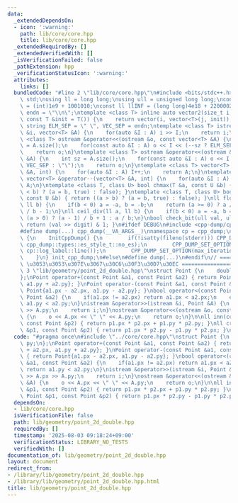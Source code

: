 ```yaml
---
data:
  _extendedDependsOn:
  - icon: ':warning:'
    path: lib/core/core.hpp
    title: lib/core/core.hpp
  _extendedRequiredBy: []
  _extendedVerifiedWith: []
  _isVerificationFailed: false
  _pathExtension: hpp
  _verificationStatusIcon: ':warning:'
  attributes:
    links: []
  bundledCode: "#line 2 \"lib/core/core.hpp\"\n#include <bits/stdc++.h>\nusing namespace\
    \ std;\nusing ll = long long;\nusing ull = unsigned long long;\nconst int INF\
    \ = (int)1e9 + 1001010;\nconst ll llINF = (long long)4e18 + 22000020;\nconst string\
    \ endn = \"\\n\";\ntemplate <class T> inline auto vector2(size_t i, size_t j,\
    \ const T &init = T()) {\n    return vector(i, vector<T>(j, init));\n}\nconst\
    \ string ELM_SEP = \" \", VEC_SEP = endn;\ntemplate <class T> istream &operator>>(istream\
    \ &i, vector<T> &A) {\n    for(auto &I : A) i >> I;\n    return i;\n}\ntemplate\
    \ <class T> ostream &operator<<(ostream &o, const vector<T> &A) {\n    int sz\
    \ = A.size();\n    for(const auto &I : A) o << I << (--sz ? ELM_SEP : \"\");\n\
    \    return o;\n}\ntemplate <class T> ostream &operator<<(ostream &o, const vector<vector<T>>\
    \ &A) {\n    int sz = A.size();\n    for(const auto &I : A) o << I << (--sz ?\
    \ VEC_SEP : \"\");\n    return o;\n}\ntemplate <class T> vector<T> &operator++(vector<T>\
    \ &A, int) {\n    for(auto &I : A) I++;\n    return A;\n}\ntemplate <class T>\
    \ vector<T> &operator--(vector<T> &A, int) {\n    for(auto &I : A) I--;\n    return\
    \ A;\n}\ntemplate <class T, class U> bool chmax(T &a, const U &b) { return ((a\
    \ < b) ? (a = b, true) : false); }\ntemplate <class T, class U> bool chmin(T &a,\
    \ const U &b) { return ((a > b) ? (a = b, true) : false); }\nll floor_div(ll a,\
    \ ll b) {\n    if(b < 0) a = -a, b = -b;\n    return (a >= 0) ? a / b : (a + 1)\
    \ / b - 1;\n}\nll ceil_div(ll a, ll b) {\n    if(b < 0) a = -a, b = -b;\n    return\
    \ (a > 0) ? (a - 1) / b + 1 : a / b;\n}\nbool check_bit(ull val, ull digit) {\
    \ return (val >> digit) & 1; }\n#ifdef DEBUG\n#include <cpp-dump/cpp-dump.hpp>\n\
    #define dump(...) cpp_dump(__VA_ARGS__)\nnamespace cp = cpp_dump;\nstruct InitCppDump\
    \ {\n    InitCppDump() {\n        if(!isatty(fileno(stderr))) CPP_DUMP_SET_OPTION(es_style,\
    \ cpp_dump::types::es_style_t::no_es);\n        CPP_DUMP_SET_OPTION(log_label_func,\
    \ cp::log_label::line());\n        CPP_DUMP_SET_OPTION(max_iteration_count, 30);\n\
    \    }\n} init_cpp_dump;\n#else\n#define dump(...)\n#endif\n// ====================\
    \ \u3053\u3053\u307E\u3067\u30C6\u30F3\u30D7\u30EC ====================\n#line\
    \ 3 \"lib/geometry/point_2d_double.hpp\"\nstruct Point {\n    double px, py;\n\
    };\nPoint operator+(const Point &a1, const Point &a2) { return Point{a1.px + a2.px,\
    \ a1.py + a2.py}; }\nPoint operator-(const Point &a1, const Point &a2) { return\
    \ Point{a1.px - a2.px, a1.py - a2.py}; }\nbool operator<(const Point &a1, const\
    \ Point &a2) {\n    if(a1.px != a2.px) return a1.px < a2.px;\n    else return\
    \ a1.py < a2.py;\n}\nistream &operator>>(istream &i, Point &A) {\n    i >> A.px\
    \ >> A.py;\n    return i;\n}\nostream &operator<<(ostream &o, const Point &A)\
    \ {\n    o << A.px << \" \" << A.py;\n    return o;\n}\n\nll inn(const Point &p1,\
    \ const Point &p2) { return p1.px * p2.px + p1.py * p2.py; }\nll crs(const Point\
    \ &p1, const Point &p2) { return p1.px * p2.py - p1.py * p2.px; }\n"
  code: "#pragma once\n#include \"../core/core.hpp\"\nstruct Point {\n    double px,\
    \ py;\n};\nPoint operator+(const Point &a1, const Point &a2) { return Point{a1.px\
    \ + a2.px, a1.py + a2.py}; }\nPoint operator-(const Point &a1, const Point &a2)\
    \ { return Point{a1.px - a2.px, a1.py - a2.py}; }\nbool operator<(const Point\
    \ &a1, const Point &a2) {\n    if(a1.px != a2.px) return a1.px < a2.px;\n    else\
    \ return a1.py < a2.py;\n}\nistream &operator>>(istream &i, Point &A) {\n    i\
    \ >> A.px >> A.py;\n    return i;\n}\nostream &operator<<(ostream &o, const Point\
    \ &A) {\n    o << A.px << \" \" << A.py;\n    return o;\n}\n\nll inn(const Point\
    \ &p1, const Point &p2) { return p1.px * p2.px + p1.py * p2.py; }\nll crs(const\
    \ Point &p1, const Point &p2) { return p1.px * p2.py - p1.py * p2.px; }\n"
  dependsOn:
  - lib/core/core.hpp
  isVerificationFile: false
  path: lib/geometry/point_2d_double.hpp
  requiredBy: []
  timestamp: '2025-08-03 09:18:24+09:00'
  verificationStatus: LIBRARY_NO_TESTS
  verifiedWith: []
documentation_of: lib/geometry/point_2d_double.hpp
layout: document
redirect_from:
- /library/lib/geometry/point_2d_double.hpp
- /library/lib/geometry/point_2d_double.hpp.html
title: lib/geometry/point_2d_double.hpp
---
```

